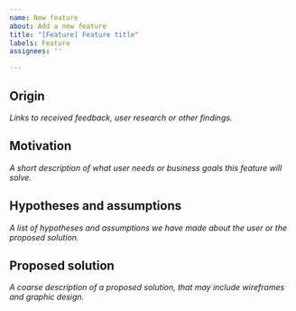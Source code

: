 ```yaml
---
name: New feature
about: Add a new feature
title: "[Feature] Feature title"
labels: Feature
assignees: ''

---
```


## Origin
_Links to received feedback, user research or other findings._



## Motivation
_A short description of what user needs or business goals this feature will solve._



## Hypotheses and assumptions
_A list of hypotheses and assumptions we have made about the user or the proposed solution._



## Proposed solution
_A coarse description of a proposed solution, that may include wireframes and graphic design._


